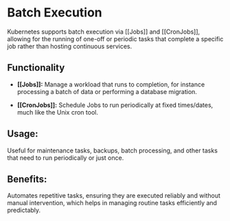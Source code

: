 # Batch Execution

Kubernetes supports batch execution via [[Jobs]] and [[CronJobs]], allowing for the running of one-off or periodic tasks that complete a specific job rather than hosting continuous services.

## Functionality

- **[[Jobs]]:** Manage a workload that runs to completion, for instance processing a batch of data or performing a database migration.

- **[[CronJobs]]:** Schedule Jobs to run periodically at fixed times/dates, much like the Unix cron tool.

## **Usage:**

Useful for maintenance tasks, backups, batch processing, and other tasks that need to run periodically or just once.

## **Benefits:**

Automates repetitive tasks, ensuring they are executed reliably and without manual intervention, which helps in managing routine tasks efficiently and predictably.